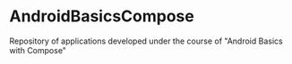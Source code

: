 # AndroidBasicsCompose
Repository of applications developed under the course of "Android Basics with Compose" 
